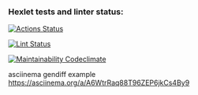 ### Hexlet tests and linter status:

[![Actions Status](https://github.com/Data-Wan/python-project-lvl2/workflows/hexlet-check/badge.svg)](https://github.com/Data-Wan/python-project-lvl2/actions)

[![Lint Status](https://github.com/Data-Wan/python-project-lvl2/workflows/.github/workflows/linter-check.yml/badge.svg)](https://github.com/Data-Wan/python-project-lvl2/actions)

[![Maintainability Codeclimate](https://api.codeclimate.com/v1/badges/a99a88d28ad37a79dbf6/maintainability)](https://codeclimate.com/github/codeclimate/codeclimate/maintainability)


asciinema gendiff example
<https://asciinema.org/a/A6WtrRaq88T96ZEP6jkCs4By9>
